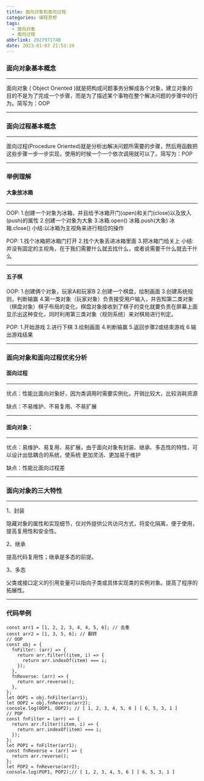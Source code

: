 ```yaml
---
title: 面向对象和面向过程
categories: 编程思想
tags:
  - 面向对象
  - 面向过程
abbrlink: 2927971748
date: 2023-01-03 21:53:19
---
```

### 面向对象基本概念
---
面向对象 ( Object Oriented )就是把构成问题事务分解成各个对象，建立对象的目的不是为了完成一个步骤，而是为了描述某个事物在整个解决问题的步骤中的行为。简写为：OOP

---
### 面向过程基本概念
---
面向过程(Procedure Oriented)就是分析出解决问题所需要的步骤，然后用函数把这些步骤一步一步实现，使用的时候一个一个依次调用就可以了。简写为：POP

---
### 举例理解

#### 大象放冰箱
---
OOP:
1.创建一个对象为冰箱，并且给予冰箱开门(open)和关门(close)以及放入(push)的属性
2.创建一个对象为大象
3.冰箱.open()
  冰箱.push(大象)
  冰箱.close()
小结:以冰箱为主视角来进行相应的操作

POP:
1.找个冰箱把冰箱门打开
2.找个大象丢进冰箱里面
3.把冰箱门给关上
小结:并没有固定的主视角，在于我们需要什么就去找什么，或者说需要干什么就去干什么

---
#### 五子棋
OOP:
1.创建俩个对象，玩家A和玩家B
2.创建一个棋盘，绘制画面
3.创建系统规则，判断输赢
4.第一类对象（玩家对象）负责接受用户输入，并告知第二类对象（棋盘对象）棋子布局的变化，棋盘对象接收到了棋子的变化就要负责在屏幕上面显示出这种变化，同时利用第三类对象（规则系统）来对棋局进行判定。

POP:
1.开始游戏
2.进行下棋
3.绘制画面
4.判断输赢
5.返回步骤2或结束游戏
6.输出游戏结果

---
### 面向对象和面向过程优劣分析
#### 面向过程
---
优点：性能比面向对象好，因为类调用时需要实例化，开销比较大，比较消耗资源

缺点：不易维护、不易复用、不易扩展

---
#### 面向对象：
---
优点：易维护、易复用、易扩展，由于面向对象有封装、继承、多态性的特性，可以设计出低耦合的系统，使系统 更加灵活、更加易于维护

缺点：性能比面向过程差

---
### 面向对象的三大特性
---
1、封装

隐藏对象的属性和实现细节，仅对外提供公共访问方式，将变化隔离，便于使用，提高复用性和安全性。

2、继承

提高代码复用性；继承是多态的前提。

3、多态

父类或接口定义的引用变量可以指向子类或具体实现类的实例对象。提高了程序的拓展性。

---

### 代码举例
```
const arr1 = [1, 2, 2, 3, 4, 4, 5, 6]; // 去重
const arr2 = [1, 3, 5, 6]; // 翻转
// OOP
const obj = {
  fnFilter: (arr) => {
    return arr.filter((item, i) => {
      return arr.indexOf(item) === i;
    });
  },
  fnReverse: (arr) => {
    return arr.reverse();
  },
};
let OOP1 = obj.fnFilter(arr1);
let OOP2 = obj.fnReverse(arr2);
console.log(OOP1, OOP2); // [ 1, 2, 3, 4, 5, 6 ] [ 6, 5, 3, 1 ]
// POP
const fnFilter = (arr) => {
  return arr.filter((item, i) => {
    return arr.indexOf(item) === i;
  });
};
let POP1 = fnFilter(arr1);
const fnReverse = (arr) => {
  return arr.reverse();
};
let POP2 = fnReverse(arr2);
console.log(POP1, POP2);// [ 1, 2, 3, 4, 5, 6 ] [ 6, 5, 3, 1 ]

```
